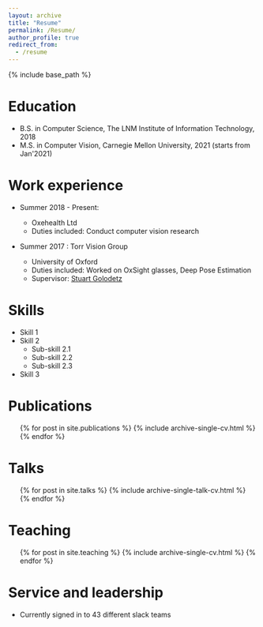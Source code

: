 ```yaml
---
layout: archive
title: "Resume"
permalink: /Resume/
author_profile: true
redirect_from:
  - /resume
---
```


{% include base_path %}

Education
======
* B.S. in Computer Science, The LNM Institute of Information Technology, 2018
* M.S. in Computer Vision, Carnegie Mellon University, 2021 (starts from Jan'2021)

Work experience
======

* Summer 2018 - Present: 
  * Oxehealth Ltd
  * Duties included: Conduct computer vision research
  

* Summer 2017 : Torr Vision Group 
  * University of Oxford
  * Duties included: Worked on OxSight glasses, Deep Pose Estimation
  * Supervisor: [Stuart Golodetz](http://research.gxstudios.net/)

Skills
======
* Skill 1
* Skill 2
  * Sub-skill 2.1
  * Sub-skill 2.2
  * Sub-skill 2.3
* Skill 3

Publications
======
  <ul>{% for post in site.publications %}
    {% include archive-single-cv.html %}
  {% endfor %}</ul>
  
Talks
======
  <ul>{% for post in site.talks %}
    {% include archive-single-talk-cv.html %}
  {% endfor %}</ul>
  
Teaching
======
  <ul>{% for post in site.teaching %}
    {% include archive-single-cv.html %}
  {% endfor %}</ul>
  
Service and leadership
======
* Currently signed in to 43 different slack teams
